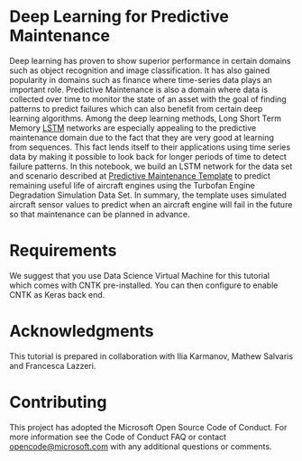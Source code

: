 # Deep Learning for Predictive Maintenance

Deep learning has proven to show superior performance in certain domains such as object recognition and image classification. It has also gained popularity in domains such as finance where time-series data plays an important role. Predictive Maintenance is also a domain where data is collected over time to monitor the state of an asset with the goal of finding patterns to predict failures which can also benefit from certain deep learning algorithms. Among the deep learning methods, Long Short Term Memory [LSTM](http://colah.github.io/posts/2015-08-Understanding-LSTMs/) networks are especially appealing to the predictive maintenance domain due to the fact that they are very good at learning from sequences. This fact lends itself to their applications using time series data by making it possible to look back for longer periods of time to detect failure patterns. In this notebook, we build an LSTM network for the data set and scenario described at [Predictive Maintenance Template](https://gallery.azure.ai/Collection/Predictive-Maintenance-Template-3) to predict remaining useful life of aircraft engines using the Turbofan Engine Degradation Simulation Data Set. In summary, the template uses simulated aircraft sensor values to predict when an aircraft engine will fail in the future so that maintenance can be planned in advance.

# Requirements

We suggest that you use Data Science Virtual Machine for this tutorial which comes with CNTK pre-installed. You can then configure to enable CNTK as Keras back end.

# Acknowledgments

This tutorial is prepared in collaboration with Ilia Karmanov, Mathew Salvaris and Francesca Lazzeri.

# Contributing

This project has adopted the Microsoft Open Source Code of Conduct. For more information see the Code of Conduct FAQ or contact opencode@microsoft.com with any additional questions or comments.
